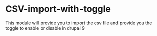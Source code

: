 # CSV-import-with-toggle
This module will provide you to import the csv file and provide you the toggle to enable or disable in drupal 9
